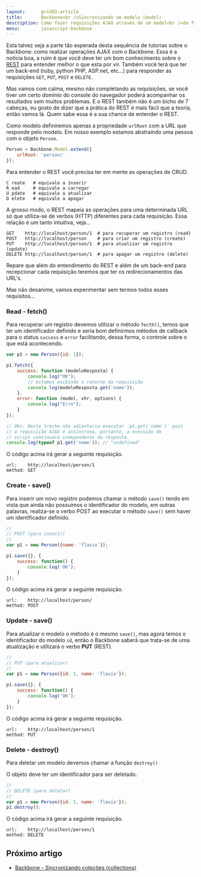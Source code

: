 ```yaml
---
layout:      grid93-article
title:       Backbone<br />Sincronizando um modelo (model)
description: Como fazer requisições AJAX através de um model<br />do framework Backbone considerando o conceito Restfull,<br />veremos os métodos fetch(), save()  destroy().
menu:        javascript-backbone
---
```


Esta talvez seja a parte tão esperada desta sequência de tutorias sobre o Backbone: como realizar operações AJAX com o
Backbone. Essa é a notícia boa, a ruim é que você deve ter um bom conhecimento sobre o 
[REST](http://en.wikipedia.org/wiki/Representational_state_transfer "link-externo") para entender melhor o que esta por
vir. Também você terá que ter um back-end (ruby, python PHP, ASP.net, etc...) para responder as requisições `GET`, `PUT`, 
`POST` e `DELETE`.

Mas vamos com calma, mesmo não completando as requisições, se você tiver um certo domínio do console do navegador poderá
acompanhar os resultados sem muitos problemas. E o REST também não é um bicho de 7 cabeças, eu gosto de dizer que a 
prática do REST é mais fácil que a teoria, então vamos lá. Quem sabe essa é a sua chance de entender o REST.

Como modelo definiremos apenas a propriedade `urlRoot` com a URL que responde pelo modelo. Em nosso exemplo estamos
abstraindo uma pessoa com o objeto `Person`.

```javascript
Person = Backbone.Model.extend({
    urlRoot: 'person/'
});
```

Para entender o REST você precisa ter em mente as operações de CRUD.

    C reate   # equivale a inserir
    R ead     # equivale a carregar
    U pdate   # equivale a atualizar
    D elete   # equivale a apagar

A grosso modo, o REST mapeia as operações para uma determinada URL só que utiliza-se de verbos (HTTP) diferentes para 
cada requisição. Essa relação é um tanto intuitiva, veja...

    GET    http://localhost/person/1  # para recuperar um registro (read)
    POST   http://localhost/person    # para criar um registro (create)
    PUT    http://localhost/person/1  # para atualizar um registro (update)
    DELETE http://localhost/person/1  # para apagar um registro (delete)

Repare que além do entendimento do REST e além de um back-end para recepcionar cada requisição teremos que ter os 
redirecionamentos das URL's. 

Mas não desanime, vamos experimentar sem termos todos esses requisitos...



### Read - fetch()

Para recuperar um registro devemos utilizar o método `fecth()`, temos que ter um identificador definido e  seria bom
definirmos métodos de callback para o status `success` e `error` facilitando, dessa forma, o controle sobre o que está 
acontecendo.

```javascript
var p1 = new Person({id: 1});

p1.fetch({
    success: function (modeloResposta) {
        console.log("OK");
        // estamos exibindo o retorno da requisição
        console.log(modeloResposta.get('name'));
    },
    error: function (model, xhr, options) {
        console.log("Erro");
    }
});

// Obs: Neste trecho não adiantaria executar `p1.get('name')` pois
// a requisição AJAX é assíncrona, portanto, a execução do
// script continuará independente da resposta.
console.log(typeof p1.get('name')); // "undefined"

```

O código acima irá gerar a seguinte requisição.

    url:    http://localhost/person/1
    method: GET
    




### Create - save()

Para inserir um novo registro podemos chamar o método `save()` tendo em vista que ainda não possuímos o identificador
do modelo, em outras palavras, realiza-se o verbo POST ao executar o método `save()` sem haver um identificador definido.


```javascript
//
// POST (para inserir)
//
var p1 = new Person({name: 'flavio'});

p1.save({}, {
    success: function() {
        console.log('OK');
    }
});
```

O código acima irá gerar a seguinte requisição.

    url:    http://localhost/person/
    method: POST




### Update - save()

Para atualizar o modelo o método é o mesmo `save()`, mas agora temos o identificador do modelo `id`, então o Backbone
saberá que trata-se de uma atualização e utilizará o verbo __PUT__ (REST).

```javascript
//
// PUT (para atualizar)
//
var p1 = new Person({id: 1, name: 'flavio'});

p1.save({}, {
    success: function() {
        console.log('OK');
    }
});
```

O código acima irá gerar a seguinte requisição.

    url:    http://localhost/person/1
    method: PUT




### Delete - destroy()

Para deletar um modelo devemos chamar a função `destroy()`

O objeto deve ter um identificador para ser deletado.

```javascript
//
// DELETE (para deletar)
//
var p1 = new Person({id: 1, name: 'flavio'});
p1.destroy();
```

O código acima irá gerar a seguinte requisição.

    url:    http://localhost/person/1
    method: DELETE




Próximo artigo
--

- [Backbone - Sincronizando coleções (collections)](/javascript/backbone-sincronizando-collections/)